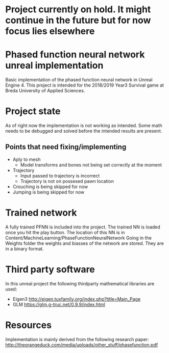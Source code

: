 # Project currently on hold. It might continue in the future but for now focus lies elsewhere

# Phased function neural network unreal implementation
Basic implementation of the phased function neural network in Unreal Engine 4.
This project is intended for the 2018/2019 Year3 Survival game at Breda University of Applied Sciences.

# Project state
As of right now the implementation is not working as intended. Some math needs to be debugged and solved before the intended results are present. 
## Points that need fixing/implementing
* Aply to mesh
  * Model transforms and bones not being set correctly at the moment
* Trajectory
  * Input passed to trajectory is incorrect
  * Trajectory is not on possesed pawn location
* Crouching is being skipped for now
* Jumping is being skipped for now

# Trained network
A fully trained PFNN is included into the project. The trained NN is loaded once you hit the play button. The location of this NN is in Content/MachineLearning/PhaseFunctionNeuralNetwork
Going in the Weights folder the weights and biasses of the network are stored. They are in a binary format. 

# Third party software
In this unreal project the following thirdparty mathematical libraries are used:
* Eigen3  http://eigen.tuxfamily.org/index.php?title=Main_Page
* GLM     https://glm.g-truc.net/0.9.9/index.html

# Resources
Implementation is mainly derived from the following research paper: http://theorangeduck.com/media/uploads/other_stuff/phasefunction.pdf
